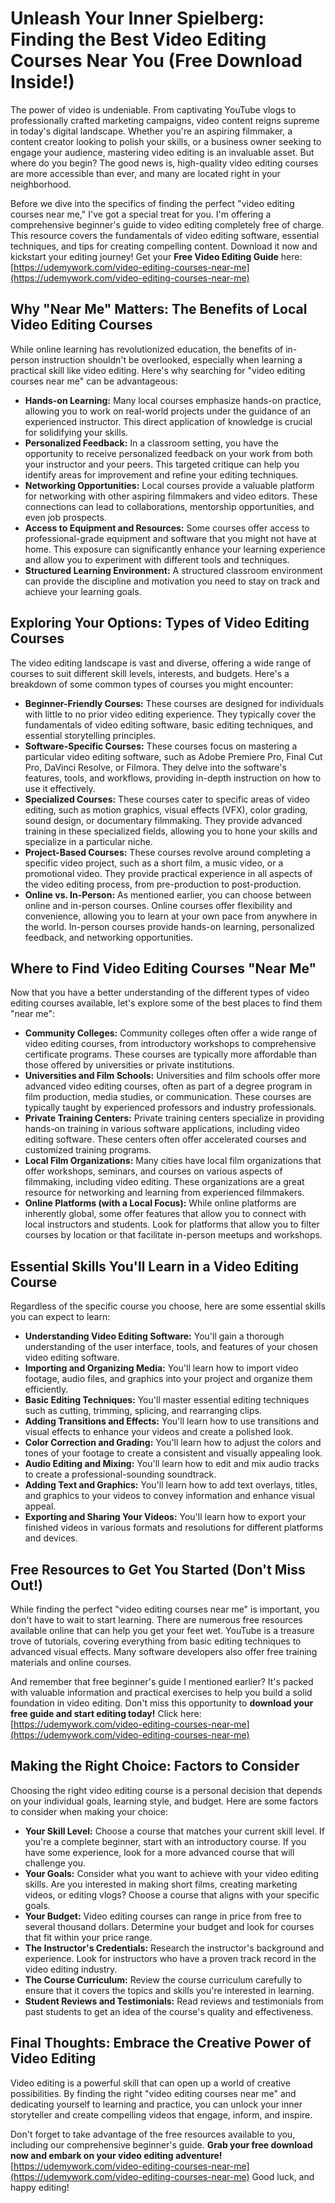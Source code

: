# Unleash Your Inner Spielberg: Finding the Best Video Editing Courses Near You (Free Download Inside!)

The power of video is undeniable. From captivating YouTube vlogs to professionally crafted marketing campaigns, video content reigns supreme in today's digital landscape. Whether you're an aspiring filmmaker, a content creator looking to polish your skills, or a business owner seeking to engage your audience, mastering video editing is an invaluable asset. But where do you begin? The good news is, high-quality video editing courses are more accessible than ever, and many are located right in your neighborhood.

Before we dive into the specifics of finding the perfect "video editing courses near me," I've got a special treat for you. I'm offering a comprehensive beginner's guide to video editing completely free of charge. This resource covers the fundamentals of video editing software, essential techniques, and tips for creating compelling content. Download it now and kickstart your editing journey! Get your **Free Video Editing Guide** here: [https://udemywork.com/video-editing-courses-near-me](https://udemywork.com/video-editing-courses-near-me)

## Why "Near Me" Matters: The Benefits of Local Video Editing Courses

While online learning has revolutionized education, the benefits of in-person instruction shouldn't be overlooked, especially when learning a practical skill like video editing. Here's why searching for "video editing courses near me" can be advantageous:

*   **Hands-on Learning:** Many local courses emphasize hands-on practice, allowing you to work on real-world projects under the guidance of an experienced instructor. This direct application of knowledge is crucial for solidifying your skills.
*   **Personalized Feedback:** In a classroom setting, you have the opportunity to receive personalized feedback on your work from both your instructor and your peers. This targeted critique can help you identify areas for improvement and refine your editing techniques.
*   **Networking Opportunities:** Local courses provide a valuable platform for networking with other aspiring filmmakers and video editors. These connections can lead to collaborations, mentorship opportunities, and even job prospects.
*   **Access to Equipment and Resources:** Some courses offer access to professional-grade equipment and software that you might not have at home. This exposure can significantly enhance your learning experience and allow you to experiment with different tools and techniques.
*   **Structured Learning Environment:** A structured classroom environment can provide the discipline and motivation you need to stay on track and achieve your learning goals.

## Exploring Your Options: Types of Video Editing Courses

The video editing landscape is vast and diverse, offering a wide range of courses to suit different skill levels, interests, and budgets. Here's a breakdown of some common types of courses you might encounter:

*   **Beginner-Friendly Courses:** These courses are designed for individuals with little to no prior video editing experience. They typically cover the fundamentals of video editing software, basic editing techniques, and essential storytelling principles.
*   **Software-Specific Courses:** These courses focus on mastering a particular video editing software, such as Adobe Premiere Pro, Final Cut Pro, DaVinci Resolve, or Filmora. They delve into the software's features, tools, and workflows, providing in-depth instruction on how to use it effectively.
*   **Specialized Courses:** These courses cater to specific areas of video editing, such as motion graphics, visual effects (VFX), color grading, sound design, or documentary filmmaking. They provide advanced training in these specialized fields, allowing you to hone your skills and specialize in a particular niche.
*   **Project-Based Courses:** These courses revolve around completing a specific video project, such as a short film, a music video, or a promotional video. They provide practical experience in all aspects of the video editing process, from pre-production to post-production.
*   **Online vs. In-Person:** As mentioned earlier, you can choose between online and in-person courses. Online courses offer flexibility and convenience, allowing you to learn at your own pace from anywhere in the world. In-person courses provide hands-on learning, personalized feedback, and networking opportunities.

## Where to Find Video Editing Courses "Near Me"

Now that you have a better understanding of the different types of video editing courses available, let's explore some of the best places to find them "near me":

*   **Community Colleges:** Community colleges often offer a wide range of video editing courses, from introductory workshops to comprehensive certificate programs. These courses are typically more affordable than those offered by universities or private institutions.
*   **Universities and Film Schools:** Universities and film schools offer more advanced video editing courses, often as part of a degree program in film production, media studies, or communication. These courses are typically taught by experienced professors and industry professionals.
*   **Private Training Centers:** Private training centers specialize in providing hands-on training in various software applications, including video editing software. These centers often offer accelerated courses and customized training programs.
*   **Local Film Organizations:** Many cities have local film organizations that offer workshops, seminars, and courses on various aspects of filmmaking, including video editing. These organizations are a great resource for networking and learning from experienced filmmakers.
*   **Online Platforms (with a Local Focus):** While online platforms are inherently global, some offer features that allow you to connect with local instructors and students. Look for platforms that allow you to filter courses by location or that facilitate in-person meetups and workshops.

## Essential Skills You'll Learn in a Video Editing Course

Regardless of the specific course you choose, here are some essential skills you can expect to learn:

*   **Understanding Video Editing Software:** You'll gain a thorough understanding of the user interface, tools, and features of your chosen video editing software.
*   **Importing and Organizing Media:** You'll learn how to import video footage, audio files, and graphics into your project and organize them efficiently.
*   **Basic Editing Techniques:** You'll master essential editing techniques such as cutting, trimming, splicing, and rearranging clips.
*   **Adding Transitions and Effects:** You'll learn how to use transitions and visual effects to enhance your videos and create a polished look.
*   **Color Correction and Grading:** You'll learn how to adjust the colors and tones of your footage to create a consistent and visually appealing look.
*   **Audio Editing and Mixing:** You'll learn how to edit and mix audio tracks to create a professional-sounding soundtrack.
*   **Adding Text and Graphics:** You'll learn how to add text overlays, titles, and graphics to your videos to convey information and enhance visual appeal.
*   **Exporting and Sharing Your Videos:** You'll learn how to export your finished videos in various formats and resolutions for different platforms and devices.

## Free Resources to Get You Started (Don't Miss Out!)

While finding the perfect "video editing courses near me" is important, you don't have to wait to start learning. There are numerous free resources available online that can help you get your feet wet. YouTube is a treasure trove of tutorials, covering everything from basic editing techniques to advanced visual effects. Many software developers also offer free training materials and online courses.

And remember that free beginner's guide I mentioned earlier? It's packed with valuable information and practical exercises to help you build a solid foundation in video editing. Don't miss this opportunity to **download your free guide and start editing today!** Click here: [https://udemywork.com/video-editing-courses-near-me](https://udemywork.com/video-editing-courses-near-me)

## Making the Right Choice: Factors to Consider

Choosing the right video editing course is a personal decision that depends on your individual goals, learning style, and budget. Here are some factors to consider when making your choice:

*   **Your Skill Level:** Choose a course that matches your current skill level. If you're a complete beginner, start with an introductory course. If you have some experience, look for a more advanced course that will challenge you.
*   **Your Goals:** Consider what you want to achieve with your video editing skills. Are you interested in making short films, creating marketing videos, or editing vlogs? Choose a course that aligns with your specific goals.
*   **Your Budget:** Video editing courses can range in price from free to several thousand dollars. Determine your budget and look for courses that fit within your price range.
*   **The Instructor's Credentials:** Research the instructor's background and experience. Look for instructors who have a proven track record in the video editing industry.
*   **The Course Curriculum:** Review the course curriculum carefully to ensure that it covers the topics and skills you're interested in learning.
*   **Student Reviews and Testimonials:** Read reviews and testimonials from past students to get an idea of the course's quality and effectiveness.

## Final Thoughts: Embrace the Creative Power of Video Editing

Video editing is a powerful skill that can open up a world of creative possibilities. By finding the right "video editing courses near me" and dedicating yourself to learning and practice, you can unlock your inner storyteller and create compelling videos that engage, inform, and inspire.

Don't forget to take advantage of the free resources available to you, including our comprehensive beginner's guide. **Grab your free download now and embark on your video editing adventure!** [https://udemywork.com/video-editing-courses-near-me](https://udemywork.com/video-editing-courses-near-me) Good luck, and happy editing!

